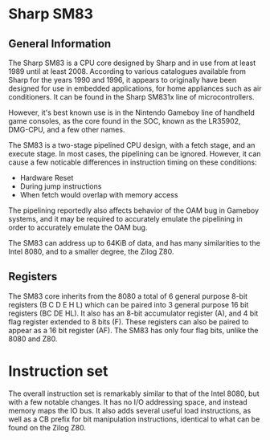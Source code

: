 Sharp SM83
==========

## General Information

The Sharp SM83 is a CPU core designed by Sharp and in use from at least 1989 until at least 2008. According to various catalogues available from Sharp for the years 1990 and 1996, it appears to originally have been designed for use in embedded applications, for home appliances such as air conditioners. It can be found in the Sharp SM831x line of microcontrollers. 

However, it's best known use is in the Nintendo Gameboy line of handheld game consoles, as the core found in the SOC, known as the LR35902, DMG-CPU, and a few other names.

The SM83 is a two-stage pipelined CPU design, with a fetch stage, and an execute stage. In most cases, the pipelining can be ignored. However, it can cause a few noticable differences in instruction timing on these conditions:

- Hardware Reset
- During jump instructions
- When fetch would overlap with memory access

The pipelining reportedly also affects behavior of the OAM bug in Gameboy systems, and it may be required to accurately emulate the pipelining in order to accurately emulate the OAM bug.

The SM83 can address up to 64KiB of data, and has many similarities to the Intel 8080, and to a smaller degree, the Zilog Z80.

## Registers

The SM83 core inherits from the 8080 a total of 6 general purpose 8-bit registers (B C D E H L) which can be paired into 3 general purpose 16 bit registers (BC DE HL). It also has an 8-bit accumulator register (A), and 4 bit flag register extended to 8 bits (F). These registers can also be paired to appear as a 16 bit register (AF). The SM83 has only four flag bits, unlike the 8080 and Z80.

# Instruction set

The overall instruction set is remarkably similar to that of the Intel 8080, but with a few notable changes. It has no I/O addressing space, and instead memory maps the IO bus. It also adds several useful load instructions, as well as a CB prefix for bit manipulation instructions, identical to what can be found on the Zilog Z80.